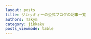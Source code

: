 ```yaml
---
layout: posts
title: ジカッキィーの公式ブログの記事一覧
authors: Takym
category: jikkaky
posts_viewmode: table
---
```


